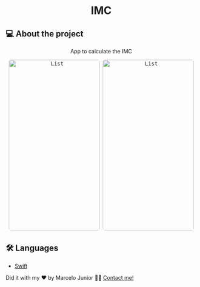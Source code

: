 <h1 align="center">
  IMC
</h1>

## 💻 About the project
<p align="center">App to calculate the IMC</p>

<p align="center">
   <kbd>
    <img width="240" style="border-radius: 5px" height="450" src="https://i.imgur.com/DXSMrq3.png" alt="List">
  </kbd>
  <kbd>
    <img width="240" style="border-radius: 5px" height="450" src="https://i.imgur.com/5XD1PcG.png" alt="List">
  </kbd>
</p>

## 🛠 Languages 

- [Swift][swift]

Did it with my ❤️ by Marcelo Junior 👋🏽 [Contact me!](https://www.linkedin.com/in/mgjunior/)

[swift]: https://www.apple.com/br/swift/



